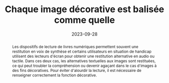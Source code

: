 ---
N: '111'
Rubrique: Images et médias
title: "Chaque image décorative est balisée comme quelle"
abstract: "Les dispositifs de lecture de livres numériques permettent souvent une restitution en voix de synthèse et certains utilisateurs en situation de handicap utilisent des lecteurs d'écran pour obtenir une restitution alternative en audio ou tactile. Dans ces deux cas, les alternatives textuelles aux images sont restituées, ce qui peut troubler la compréhension ou devenir agaçant dans le cas d'images à des fins décoratives. Pour éviter d'alourdir la lecture, il est nécessaire de renseigner correctement la fonction décorative."
categories: [" Images et médias"]
agrege: O4111-E022
opquast: '4 111'
indiceebook: '22'
description: "Règle n° 022"
before: "021"
weight: "022"
after: "023"
actif: '1'
layout: rules
date: 2023-09-28
tags: ["Accessibilité", "Expérience de lecture"]
objectif: [
    "Éviter aux utilisateurs placés dans des contextes où les images ne sont pas perceptibles (voix de synthèse, lecteur d’écran ou lecture immersive) d’être perturbés par des informations inutiles.", "Fournir aux robots d’indexation uniquement des informations pertinentes.", 
    "Améliorer l’accessibilité des contenus aux personnes handicapées.", 
    "Améliorer la prise en compte des contenus par les moteurs de recherche et outils d’indexation"
    ]
Meo: ["Donner à chaque élément img décoratif un attribut alt vide (alt=).", "Donner à chaque élément décoratif un attribut (role=presentation)"]
Controle: ["Vérifier les arguments des images ne véhiculant pas d’information nécessaire à la compréhension. Cela peut s'effectuer dans le code ou grace au tableau d'images disponibles dans le rapport ACE"]
epubcheck: false
ace: true
humancheck: true
Source: ["Opquast"]
Referentiel: [""]
Steps: ["", ""]
---